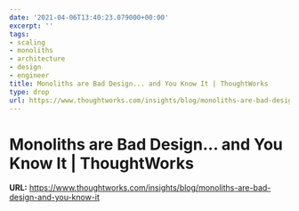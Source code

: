 ```yaml
---
date: '2021-04-06T13:40:23.079000+00:00'
excerpt: ''
tags:
- scaling
- monoliths
- architecture
- design
- engineer
title: Monoliths are Bad Design... and You Know It | ThoughtWorks
type: drop
url: https://www.thoughtworks.com/insights/blog/monoliths-are-bad-design-and-you-know-it
---
```


# Monoliths are Bad Design... and You Know It | ThoughtWorks

**URL:** https://www.thoughtworks.com/insights/blog/monoliths-are-bad-design-and-you-know-it

